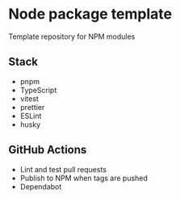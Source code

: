 # Node package template

Template repository for NPM modules

## Stack

- pnpm
- TypeScript
- vitest
- prettier
- ESLint
- husky

## GitHub Actions

- Lint and test pull requests
- Publish to NPM when tags are pushed
- Dependabot
